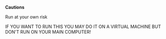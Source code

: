 **Cautions**

Run at your own risk 

IF YOU WANT TO RUN THIS YOU MAY DO IT ON A VIRTUAL MACHINE BUT DON'T RUN ON YOUR MAIN COMPUTER!
